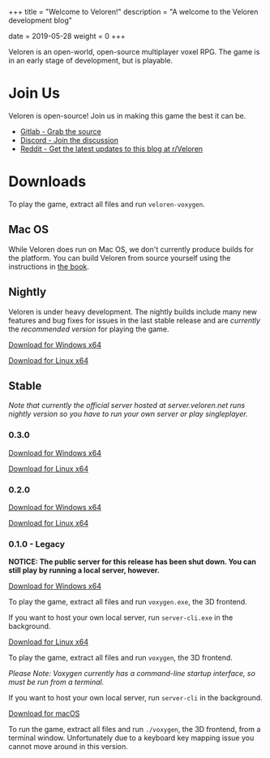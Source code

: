 +++
title = "Welcome to Veloren!"
description = "A welcome to the Veloren development blog"

date = 2019-05-28
weight = 0
+++

Veloren is an open-world, open-source multiplayer voxel RPG. The game is in an early stage of development, but is playable.

# Join Us

Veloren is open-source! Join us in making this game the best it can be.

* [Gitlab - Grab the source](https://gitlab.com/veloren/veloren)
* [Discord - Join the discussion](https://discord.gg/ecUxc9N)
* [Reddit - Get the latest updates to this blog at r/Veloren](https://www.reddit.com/r/Veloren/)

# Downloads

To play the game, extract all files and run `veloren-voxygen`.

## Mac OS
While Veloren does run on Mac OS, we don't currently produce builds for the platform. You can build Veloren from source yourself using the instructions in [the book](https://book.veloren.net).

## Nightly

Veloren is under heavy development. The nightly builds include many new features and bug fixes for issues in the last stable release and are *currently* the *recommended version* for playing the game.

[Download for Windows x64](https://download.veloren.net/latest/windows)

[Download for Linux x64](https://download.veloren.net/latest/linux)

## Stable

*Note that currently the official server hosted at server.veloren.net runs nightly version so you have to run your own server or play singleplayer.*

### 0.3.0

[Download for Windows x64](https://gitlab.com/veloren/veloren/-/jobs/265513559/artifacts/raw/optional-release-windows-debug.zip)

[Download for Linux x64](https://gitlab.com/veloren/veloren/-/jobs/265513558/artifacts/raw/optional-release-linux-debug.tar.bz2)

### 0.2.0

[Download for Windows x64](https://gitlab.com/veloren/veloren/-/jobs/220570218/artifacts/raw/commit-windows-debug.zip)

[Download for Linux x64](https://gitlab.com/veloren/veloren/-/jobs/220570217/artifacts/raw/commit-linux-debug.tar.bz2)

### 0.1.0 - Legacy

**NOTICE: The public server for this release has been shut down. You can still play by running a local server, however.**

[Download for Windows x64](https://gitlab.com/veloren/game/-/jobs/artifacts/v0.1.0/download?job=stable-windows-optimized)

To play the game, extract all files and run `voxygen.exe`, the 3D frontend.

If you want to host your own local server, run `server-cli.exe` in the background.

[Download for Linux x64](https://gitlab.com/veloren/game/-/jobs/artifacts/v0.1.0/download?job=stable-linux-optimized)

To play the game, extract all files and run `voxygen`, the 3D frontend.

*Please Note: Voxygen currently has a command-line startup interface, so must be run from a terminal.*

If you want to host your own local server, run `server-cli` in the background.

[Download for macOS](/download/macos.zip)

To run the game, extract all files and run `./voxygen`, the 3D frontend, from a terminal window.
Unfortunately due to a keyboard key mapping issue you cannot move around in this version.
